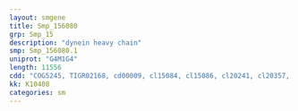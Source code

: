 ```yaml
---
layout: smgene
title: Smp_156080
grp: Smp_15
description: "dynein heavy chain"
smp: Smp_156080.1
uniprot: "G4M1G4"
length: 11556
cdd: "COG5245, TIGR02168, cd00009, cl15084, cl15086, cl20241, cl20357, cl21455, pfam03028, pfam07728, pfam08393, pfam12774, pfam12775, pfam12777, pfam12780, pfam12781, pfam13863"
kk: K10408
categories: sm
---
```


